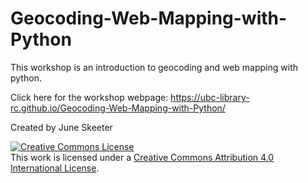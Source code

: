 # Geocoding-Web-Mapping-with-Python

This workshop is an introduction to geocoding and web mapping with python.

Click here for the workshop webpage: https://ubc-library-rc.github.io/Geocoding-Web-Mapping-with-Python/

Created by June Skeeter

<a rel="license" href="http://creativecommons.org/licenses/by/4.0/"><img alt="Creative Commons License" style="border-width:0" src="https://i.creativecommons.org/l/by/4.0/88x31.png" /></a><br />This work is licensed under a <a rel="license" href="http://creativecommons.org/licenses/by/4.0/">Creative Commons Attribution 4.0 International License</a>.
